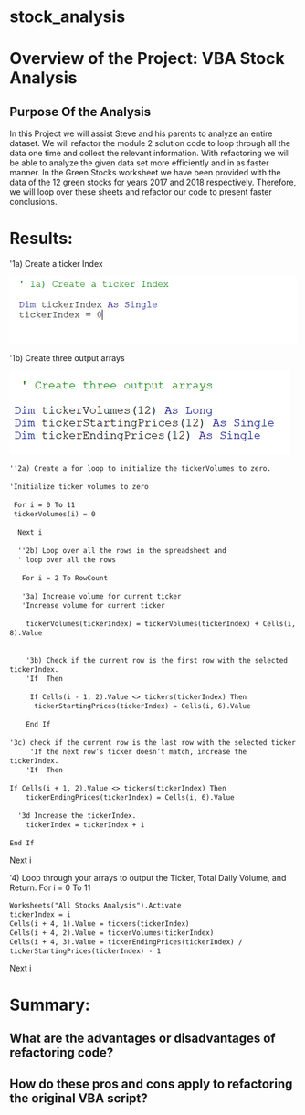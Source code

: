 # stock_analysis
# Overview of the Project: VBA Stock Analysis
## Purpose Of the Analysis
In this Project we will assist Steve and his parents to analyze an entire dataset. We will refactor the module 2 solution code to loop through all the data one time and collect the relevant information. With refactoring we will be able to analyze the given data set more efficiently and in as faster manner. In the Green Stocks worksheet we have been provided with the data of the 12 green stocks for years 2017 and 2018 respectively. Therefore, we will loop over these sheets and refactor our code to present faster conclusions.

# Results: 

 '1a) Create a ticker Index
 
 
![Test Image](/Resources/tickerIndex.png) <br/>
    
    

  '1b) Create three output arrays   
    
  ![Test Image](/Resources/OutputArrays.png) <br/>
    
    
    ''2a) Create a for loop to initialize the tickerVolumes to zero. 
    
    'Initialize ticker volumes to zero
    
     For i = 0 To 11
     tickerVolumes(i) = 0

      Next i
 
      ''2b) Loop over all the rows in the spreadsheet and  
      ' loop over all the rows

       For i = 2 To RowCount
 
       '3a) Increase volume for current ticker
       'Increase volume for current ticker
   
        tickerVolumes(tickerIndex) = tickerVolumes(tickerIndex) + Cells(i, 8).Value
    
    
        '3b) Check if the current row is the first row with the selected tickerIndex.
        'If  Then
    
         If Cells(i - 1, 2).Value <> tickers(tickerIndex) Then
          tickerStartingPrices(tickerIndex) = Cells(i, 6).Value
        
        End If
    
    '3c) check if the current row is the last row with the selected ticker
         'If the next row’s ticker doesn’t match, increase the tickerIndex.
        'If  Then
    
    If Cells(i + 1, 2).Value <> tickers(tickerIndex) Then
        tickerEndingPrices(tickerIndex) = Cells(i, 6).Value
        
      '3d Increase the tickerIndex. 
        tickerIndex = tickerIndex + 1
        
    End If

Next i

 '4) Loop through your arrays to output the Ticker, Total Daily Volume, and Return.
    For i = 0 To 11
  
    Worksheets("All Stocks Analysis").Activate
    tickerIndex = i
    Cells(i + 4, 1).Value = tickers(tickerIndex)
    Cells(i + 4, 2).Value = tickerVolumes(tickerIndex)
    Cells(i + 4, 3).Value = tickerEndingPrices(tickerIndex) / tickerStartingPrices(tickerIndex) - 1
    
Next i
    
   
# Summary: 
## What are the advantages or disadvantages of refactoring code?
## How do these pros and cons apply to refactoring the original VBA script?
